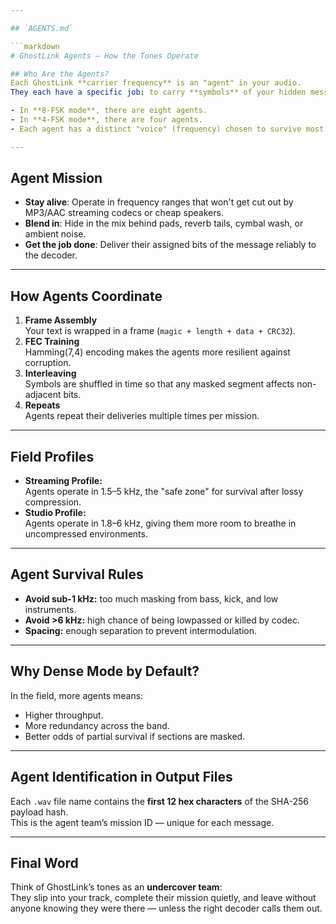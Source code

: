 ```yaml
---

## `AGENTS.md`

```markdown
# GhostLink Agents — How the Tones Operate

## Who Are the Agents?
Each GhostLink **carrier frequency** is an "agent" in your audio.  
They each have a specific job: to carry **symbols** of your hidden message without attracting attention.

- In **8-FSK mode**, there are eight agents.
- In **4-FSK mode**, there are four agents.
- Each agent has a distinct "voice" (frequency) chosen to survive most playback and compression environments.

---
```


## Agent Mission
- **Stay alive**: Operate in frequency ranges that won't get cut out by MP3/AAC streaming codecs or cheap speakers.
- **Blend in**: Hide in the mix behind pads, reverb tails, cymbal wash, or ambient noise.
- **Get the job done**: Deliver their assigned bits of the message reliably to the decoder.

---

## How Agents Coordinate
1. **Frame Assembly**  
   Your text is wrapped in a frame (`magic + length + data + CRC32`).
2. **FEC Training**  
   Hamming(7,4) encoding makes the agents more resilient against corruption.
3. **Interleaving**  
   Symbols are shuffled in time so that any masked segment affects non-adjacent bits.
4. **Repeats**  
   Agents repeat their deliveries multiple times per mission.

---

## Field Profiles
- **Streaming Profile:**  
  Agents operate in 1.5–5 kHz, the "safe zone" for survival after lossy compression.
- **Studio Profile:**  
  Agents operate in 1.8–6 kHz, giving them more room to breathe in uncompressed environments.

---

## Agent Survival Rules
- **Avoid sub-1 kHz:** too much masking from bass, kick, and low instruments.
- **Avoid >6 kHz:** high chance of being lowpassed or killed by codec.
- **Spacing:** enough separation to prevent intermodulation.

---

## Why Dense Mode by Default?
In the field, more agents means:
- Higher throughput.
- More redundancy across the band.
- Better odds of partial survival if sections are masked.

---

## Agent Identification in Output Files
Each `.wav` file name contains the **first 12 hex characters** of the SHA-256 payload hash.  
This is the agent team’s mission ID — unique for each message.

---

## Final Word
Think of GhostLink’s tones as an **undercover team**:  
They slip into your track, complete their mission quietly, and leave without anyone knowing they were there — unless the right decoder calls them out.

